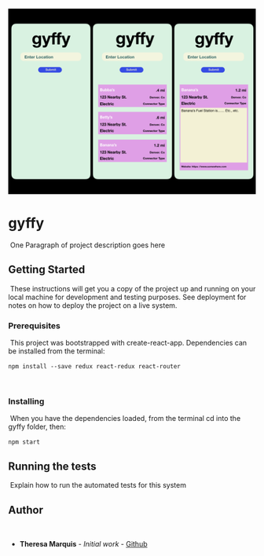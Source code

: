 ![wireframe](/gyffy-wireframe.png)

# gyffy
​
One Paragraph of project description goes here
​
## Getting Started
​
These instructions will get you a copy of the project up and running on your local machine for development and testing purposes. See deployment for notes on how to deploy the project on a live system.
​
### Prerequisites
​
This project was bootstrapped with create-react-app.  Dependencies can be installed from the terminal:
​
```
npm install --save redux react-redux react-router
```
​
### Installing
​
When you have the dependencies loaded, from the terminal cd into the gyffy folder, then: 
​
```
npm start
```

## Running the tests
​
Explain how to run the automated tests for this system
​
## Author
​
* **Theresa Marquis** - *Initial work* - [Github](https://github.com/tmcjunkinmarquis)
​
